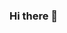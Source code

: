 ### Hi there 👋

<!--
**azuresysadmin/azuresysadmin** is a ✨ _special_ ✨ repository because its `README.md` (this file) appears on your GitHub profile.

Here are some ideas to get you started:

- I’m currently working as a Cloud Engineer with a focus on Microsoft Azure. <br>I have worked in IT for about 9 years, in a wide variety of roles. Mostly as a contractor. 
-  I’m currently getting a deeper knowledge in automation; such as Terraform/Terragrunt, Pipelines, git etc.
- 📫 How to reach me: azuresysadmin@pm.me
- ⚡ Fun fact: I managed to get 157WPM on https://monkeytype.com and I play bass in two bands.
- Interests: Open Source in general, zsh modifications, Vim, lifting weights and music.

![alt text](https://nordcloud.com/wp-content/uploads/2021/09/ani-7-1.gif)
